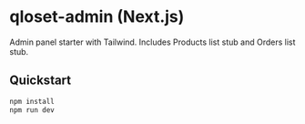 # qloset-admin (Next.js)

Admin panel starter with Tailwind. Includes Products list stub and Orders list stub.

## Quickstart
```bash
npm install
npm run dev
```
